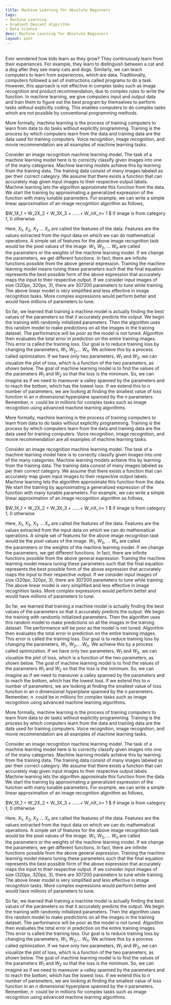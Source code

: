 ```yaml
--- 
title: Machine Learning for Absolute Beginners  
tags:  
- Machine Learning  
- Gradient Descent Algorithm  
- Data Science   
desc: Machine Learning for Absolute Beginners    
layout: post  
---  
```

</br>
Ever wondered how kids learn as they grow? They continuously learn from their experiences. For example, they learn to distinguish between a cat and a dog after they see many cats and dogs. Similarly, we can teach computers to learn from experiences, which are data. Traditionally, computers followed a set of instructions called programs to do a task. However, this approach is not effective in complex tasks such as image recognition and product recommendation, due to complex rules to write the function. In machine learning, we give computers input and output data and train them to figure out the best program by themselves to perform tasks without explicitly coding. This enables computers to do complex tasks which are not possible by conventional programming methods.

More formally, machine learning is the process of training computers to learn from data to do tasks without explicitly programming. Training is the process by which computers learn from the data and training data are the data used for training computers. Voice recognition, image recognition, and movie recommendation are all examples of machine learning tasks. 

Consider an image recognition machine learning model. The task of a machine learning model here is to correctly classify given images into one of the many categories. Machine learning models achieve this by learning from the training data. The training data consist of many images labeled as per their correct category. We assume that there exists a function that can accurately map given input images to their respective output labels. Machine learning lets the algorithm approximate this function from the data. We start the training by approximating a generalized expression of the function with many tunable parameters. For example, we can write a simple linear approximation of an image recognition algorithm as follows,

$W_1X_1 + W_2X_2 + W_3X_3 + ......+ W_nX_n= 1 $ if image is from category 1, $0$ otherwise

Here, $X_1$, $X_2$, $X_3$ ... $X_n$ are called the features of the data. Features are the values extracted from the input data on which we can do mathematical operations. A simple set of features for the above image recognition task would be the pixel values of the image.
$W_1$, $W_2$, ... $W_n$ are called the parameters or the weights of the machine learning model. If we change the parameters, we get different functions. In fact, there are infinite functions possible from the above general expression. Training the machine learning model means tuning these parameters such that the final equation represents the best possible form of the above expression that accurately maps the input to their respective output. If we consider input images of size (320px, 320px, 3), there are 307200 parameters to tune while training. The above linear model is very simplified and less effective in image recognition tasks. More complex expressions would perform better and would have millions of parameters to tune.

So far, we learned that training a machine model is actually finding the best values of the parameters so that it accurately predicts the output. We begin the training with randomly initialized parameters. Then the algorithm uses this random model to make predictions on all the images in the training dataset. The performance will be poor as the model is not tuned. Algorithm then evaluates the total error in prediction on the entire training images. This error is called the training loss. Our goal is to reduce training loss by changing the parameters, $W_1$, $W_2$,... $W_n$. We achieve this by a process called optimization. If we have only two parameters, $W_1$ and $W_2$, we can visualize the plot of loss, which is a function of the two parameters, as shown below. The goal of machine learning model is to find the values of the parameters $W_1$ and $W_2$ so that the loss is the minimum. So, we can imagine as if we need to maneuver a valley spanned by the parameters and to reach the bottom, which has the lowest loss. If we extend this to $n$ number of parameters, we are looking at finding the smallest value of loss function in an $n$ dimensional hyperplane spanned by the $n$ parameters. Remember, $n$  could be in millions for complex tasks such as image recognition using advanced machine learning algorithms.

More formally, machine learning is the process of training computers to learn from data to do tasks without explicitly programming. Training is the process by which computers learn from the data and training data are the data used for training computers. Voice recognition, image recognition, and movie recommendation are all examples of machine learning tasks. 

Consider an image recognition machine learning model. The task of a machine learning model here is to correctly classify given images into one of the many categories. Machine learning models achieve this by learning from the training data. The training data consist of many images labeled as per their correct category. We assume that there exists a function that can accurately map given input images to their respective output labels. Machine learning lets the algorithm approximate this function from the data. We start the training by approximating a generalized expression of the function with many tunable parameters. For example, we can write a simple linear approximation of an image recognition algorithm as follows,

$W_1X_1 + W_2X_2 + W_3X_3 + ......+ W_nX_n= 1 $ if image is from category 1, $0$ otherwise

Here, $X_1$, $X_2$, $X_3$ ... $X_n$ are called the features of the data. Features are the values extracted from the input data on which we can do mathematical operations. A simple set of features for the above image recognition task would be the pixel values of the image.
$W_1$, $W_2$, ... $W_n$ are called the parameters or the weights of the machine learning model. If we change the parameters, we get different functions. In fact, there are infinite functions possible from the above general expression. Training the machine learning model means tuning these parameters such that the final equation represents the best possible form of the above expression that accurately maps the input to their respective output. If we consider input images of size (320px, 320px, 3), there are 307200 parameters to tune while training. The above linear model is very simplified and less effective in image recognition tasks. More complex expressions would perform better and would have millions of parameters to tune.

So far, we learned that training a machine model is actually finding the best values of the parameters so that it accurately predicts the output. We begin the training with randomly initialized parameters. Then the algorithm uses this random model to make predictions on all the images in the training dataset. The performance will be poor as the model is not tuned. Algorithm then evaluates the total error in prediction on the entire training images. This error is called the training loss. Our goal is to reduce training loss by changing the parameters, $W_1$, $W_2$,... $W_n$. We achieve this by a process called optimization. If we have only two parameters, $W_1$ and $W_2$, we can visualize the plot of loss, which is a function of the two parameters, as shown below. The goal of machine learning model is to find the values of the parameters $W_1$ and $W_2$ so that the loss is the minimum. So, we can imagine as if we need to maneuver a valley spanned by the parameters and to reach the bottom, which has the lowest loss. If we extend this to $n$ number of parameters, we are looking at finding the smallest value of loss function in an $n$ dimensional hyperplane spanned by the $n$ parameters. Remember, $n$  could be in millions for complex tasks such as image recognition using advanced machine learning algorithms.

More formally, machine learning is the process of training computers to learn from data to do tasks without explicitly programming. Training is the process by which computers learn from the data and training data are the data used for training computers. Voice recognition, image recognition, and movie recommendation are all examples of machine learning tasks. 

Consider an image recognition machine learning model. The task of a machine learning model here is to correctly classify given images into one of the many categories. Machine learning models achieve this by learning from the training data. The training data consist of many images labeled as per their correct category. We assume that there exists a function that can accurately map given input images to their respective output labels. Machine learning lets the algorithm approximate this function from the data. We start the training by approximating a generalized expression of the function with many tunable parameters. For example, we can write a simple linear approximation of an image recognition algorithm as follows,

$W_1X_1 + W_2X_2 + W_3X_3 + ......+ W_nX_n= 1 $ if image is from category 1, $0$ otherwise

Here, $X_1$, $X_2$, $X_3$ ... $X_n$ are called the features of the data. Features are the values extracted from the input data on which we can do mathematical operations. A simple set of features for the above image recognition task would be the pixel values of the image.
$W_1$, $W_2$, ... $W_n$ are called the parameters or the weights of the machine learning model. If we change the parameters, we get different functions. In fact, there are infinite functions possible from the above general expression. Training the machine learning model means tuning these parameters such that the final equation represents the best possible form of the above expression that accurately maps the input to their respective output. If we consider input images of size (320px, 320px, 3), there are 307200 parameters to tune while training. The above linear model is very simplified and less effective in image recognition tasks. More complex expressions would perform better and would have millions of parameters to tune.

So far, we learned that training a machine model is actually finding the best values of the parameters so that it accurately predicts the output. We begin the training with randomly initialized parameters. Then the algorithm uses this random model to make predictions on all the images in the training dataset. The performance will be poor as the model is not tuned. Algorithm then evaluates the total error in prediction on the entire training images. This error is called the training loss. Our goal is to reduce training loss by changing the parameters, $W_1$, $W_2$,... $W_n$. We achieve this by a process called optimization. If we have only two parameters, $W_1$ and $W_2$, we can visualize the plot of loss, which is a function of the two parameters, as shown below. The goal of machine learning model is to find the values of the parameters $W_1$ and $W_2$ so that the loss is the minimum. So, we can imagine as if we need to maneuver a valley spanned by the parameters and to reach the bottom, which has the lowest loss. If we extend this to $n$ number of parameters, we are looking at finding the smallest value of loss function in an $n$ dimensional hyperplane spanned by the $n$ parameters. Remember, $n$  could be in millions for complex tasks such as image recognition using advanced machine learning algorithms.
